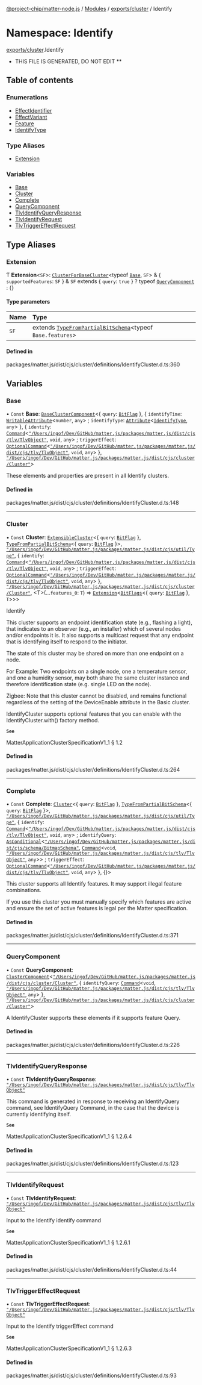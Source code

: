 [@project-chip/matter-node.js](../README.md) / [Modules](../modules.md) / [exports/cluster](exports_cluster.md) / Identify

# Namespace: Identify

[exports/cluster](exports_cluster.md).Identify

* THIS FILE IS GENERATED, DO NOT EDIT **

## Table of contents

### Enumerations

- [EffectIdentifier](../enums/exports_cluster.Identify.EffectIdentifier.md)
- [EffectVariant](../enums/exports_cluster.Identify.EffectVariant.md)
- [Feature](../enums/exports_cluster.Identify.Feature.md)
- [IdentifyType](../enums/exports_cluster.Identify.IdentifyType.md)

### Type Aliases

- [Extension](exports_cluster.Identify.md#extension)

### Variables

- [Base](exports_cluster.Identify.md#base)
- [Cluster](exports_cluster.Identify.md#cluster)
- [Complete](exports_cluster.Identify.md#complete)
- [QueryComponent](exports_cluster.Identify.md#querycomponent)
- [TlvIdentifyQueryResponse](exports_cluster.Identify.md#tlvidentifyqueryresponse)
- [TlvIdentifyRequest](exports_cluster.Identify.md#tlvidentifyrequest)
- [TlvTriggerEffectRequest](exports_cluster.Identify.md#tlvtriggereffectrequest)

## Type Aliases

### Extension

Ƭ **Extension**<`SF`\>: [`ClusterForBaseCluster`](exports_cluster.md#clusterforbasecluster)<typeof [`Base`](exports_cluster.Identify.md#base), `SF`\> & { `supportedFeatures`: `SF`  } & `SF` extends { `query`: ``true``  } ? typeof [`QueryComponent`](exports_cluster.Identify.md#querycomponent) : {}

#### Type parameters

| Name | Type |
| :------ | :------ |
| `SF` | extends [`TypeFromPartialBitSchema`](exports_schema.md#typefrompartialbitschema)<typeof `Base.features`\> |

#### Defined in

packages/matter.js/dist/cjs/cluster/definitions/IdentifyCluster.d.ts:360

## Variables

### Base

• `Const` **Base**: [`BaseClusterComponent`](exports_cluster.md#baseclustercomponent)<{ `query`: [`BitFlag`](exports_schema.md#bitflag-1)  }, { `identifyTime`: [`WritableAttribute`](exports_cluster.md#writableattribute)<`number`, `any`\> ; `identifyType`: [`Attribute`](exports_cluster.md#attribute)<[`IdentifyType`](../enums/exports_cluster.Identify.IdentifyType.md), `any`\>  }, { `identify`: [`Command`](exports_cluster.md#command)<[`"/Users/ingof/Dev/GitHub/matter.js/packages/matter.js/dist/cjs/tlv/TlvObject"`](export._internal_.__Users_ingof_Dev_GitHub_matter_js_packages_matter_js_dist_cjs_tlv_TlvObject_.md), `void`, `any`\> ; `triggerEffect`: [`OptionalCommand`](exports_cluster.md#optionalcommand)<[`"/Users/ingof/Dev/GitHub/matter.js/packages/matter.js/dist/cjs/tlv/TlvObject"`](export._internal_.__Users_ingof_Dev_GitHub_matter_js_packages_matter_js_dist_cjs_tlv_TlvObject_.md), `void`, `any`\>  }, [`"/Users/ingof/Dev/GitHub/matter.js/packages/matter.js/dist/cjs/cluster/Cluster"`](export._internal_.__Users_ingof_Dev_GitHub_matter_js_packages_matter_js_dist_cjs_cluster_Cluster_.md)\>

These elements and properties are present in all Identify clusters.

#### Defined in

packages/matter.js/dist/cjs/cluster/definitions/IdentifyCluster.d.ts:148

___

### Cluster

• `Const` **Cluster**: [`ExtensibleCluster`](exports_cluster.md#extensiblecluster)<{ `query`: [`BitFlag`](exports_schema.md#bitflag-1)  }, [`TypeFromPartialBitSchema`](exports_schema.md#typefrompartialbitschema)<{ `query`: [`BitFlag`](exports_schema.md#bitflag-1)  }\>, [`"/Users/ingof/Dev/GitHub/matter.js/packages/matter.js/dist/cjs/util/Type"`](export._internal_.__Users_ingof_Dev_GitHub_matter_js_packages_matter_js_dist_cjs_util_Type_.md), { `identify`: [`Command`](exports_cluster.md#command)<[`"/Users/ingof/Dev/GitHub/matter.js/packages/matter.js/dist/cjs/tlv/TlvObject"`](export._internal_.__Users_ingof_Dev_GitHub_matter_js_packages_matter_js_dist_cjs_tlv_TlvObject_.md), `void`, `any`\> ; `triggerEffect`: [`OptionalCommand`](exports_cluster.md#optionalcommand)<[`"/Users/ingof/Dev/GitHub/matter.js/packages/matter.js/dist/cjs/tlv/TlvObject"`](export._internal_.__Users_ingof_Dev_GitHub_matter_js_packages_matter_js_dist_cjs_tlv_TlvObject_.md), `void`, `any`\>  }, [`"/Users/ingof/Dev/GitHub/matter.js/packages/matter.js/dist/cjs/cluster/Cluster"`](export._internal_.__Users_ingof_Dev_GitHub_matter_js_packages_matter_js_dist_cjs_cluster_Cluster_.md), <T\>(...`features_0`: `T`) => [`Extension`](exports_cluster.Identify.md#extension)<[`BitFlags`](exports_schema.md#bitflags)<{ `query`: [`BitFlag`](exports_schema.md#bitflag-1)  }, `T`\>\>\>

Identify

This cluster supports an endpoint identification state (e.g., flashing a light), that indicates to an observer
(e.g., an installer) which of several nodes and/or endpoints it is. It also supports a multicast request that
any endpoint that is identifying itself to respond to the initiator.

The state of this cluster may be shared on more than one endpoint on a node.

For Example: Two endpoints on a single node, one a temperature sensor, and one a humidity sensor, may both share
the same cluster instance and therefore identification state (e.g. single LED on the node).

Zigbee: Note that this cluster cannot be disabled, and remains functional regardless of the setting of the
DeviceEnable attribute in the Basic cluster.

IdentifyCluster supports optional features that you can enable with the IdentifyCluster.with() factory method.

**`See`**

MatterApplicationClusterSpecificationV1_1 § 1.2

#### Defined in

packages/matter.js/dist/cjs/cluster/definitions/IdentifyCluster.d.ts:264

___

### Complete

• `Const` **Complete**: [`Cluster`](exports_cluster.md#cluster)<{ `query`: [`BitFlag`](exports_schema.md#bitflag-1)  }, [`TypeFromPartialBitSchema`](exports_schema.md#typefrompartialbitschema)<{ `query`: [`BitFlag`](exports_schema.md#bitflag-1)  }\>, [`"/Users/ingof/Dev/GitHub/matter.js/packages/matter.js/dist/cjs/util/Type"`](export._internal_.__Users_ingof_Dev_GitHub_matter_js_packages_matter_js_dist_cjs_util_Type_.md), { `identify`: [`Command`](exports_cluster.md#command)<[`"/Users/ingof/Dev/GitHub/matter.js/packages/matter.js/dist/cjs/tlv/TlvObject"`](export._internal_.__Users_ingof_Dev_GitHub_matter_js_packages_matter_js_dist_cjs_tlv_TlvObject_.md), `void`, `any`\> ; `identifyQuery`: [`AsConditional`](exports_cluster.md#asconditional)<[`"/Users/ingof/Dev/GitHub/matter.js/packages/matter.js/dist/cjs/schema/BitmapSchema"`](export._internal_.__Users_ingof_Dev_GitHub_matter_js_packages_matter_js_dist_cjs_schema_BitmapSchema_.md), [`Command`](exports_cluster.md#command)<`void`, [`"/Users/ingof/Dev/GitHub/matter.js/packages/matter.js/dist/cjs/tlv/TlvObject"`](export._internal_.__Users_ingof_Dev_GitHub_matter_js_packages_matter_js_dist_cjs_tlv_TlvObject_.md), `any`\>\> ; `triggerEffect`: [`OptionalCommand`](exports_cluster.md#optionalcommand)<[`"/Users/ingof/Dev/GitHub/matter.js/packages/matter.js/dist/cjs/tlv/TlvObject"`](export._internal_.__Users_ingof_Dev_GitHub_matter_js_packages_matter_js_dist_cjs_tlv_TlvObject_.md), `void`, `any`\>  }, {}\>

This cluster supports all Identify features. It may support illegal feature combinations.

If you use this cluster you must manually specify which features are active and ensure the set of active
features is legal per the Matter specification.

#### Defined in

packages/matter.js/dist/cjs/cluster/definitions/IdentifyCluster.d.ts:371

___

### QueryComponent

• `Const` **QueryComponent**: [`ClusterComponent`](exports_cluster.md#clustercomponent)<[`"/Users/ingof/Dev/GitHub/matter.js/packages/matter.js/dist/cjs/cluster/Cluster"`](export._internal_.__Users_ingof_Dev_GitHub_matter_js_packages_matter_js_dist_cjs_cluster_Cluster_.md), { `identifyQuery`: [`Command`](exports_cluster.md#command)<`void`, [`"/Users/ingof/Dev/GitHub/matter.js/packages/matter.js/dist/cjs/tlv/TlvObject"`](export._internal_.__Users_ingof_Dev_GitHub_matter_js_packages_matter_js_dist_cjs_tlv_TlvObject_.md), `any`\>  }, [`"/Users/ingof/Dev/GitHub/matter.js/packages/matter.js/dist/cjs/cluster/Cluster"`](export._internal_.__Users_ingof_Dev_GitHub_matter_js_packages_matter_js_dist_cjs_cluster_Cluster_.md)\>

A IdentifyCluster supports these elements if it supports feature Query.

#### Defined in

packages/matter.js/dist/cjs/cluster/definitions/IdentifyCluster.d.ts:226

___

### TlvIdentifyQueryResponse

• `Const` **TlvIdentifyQueryResponse**: [`"/Users/ingof/Dev/GitHub/matter.js/packages/matter.js/dist/cjs/tlv/TlvObject"`](export._internal_.__Users_ingof_Dev_GitHub_matter_js_packages_matter_js_dist_cjs_tlv_TlvObject_.md)

This command is generated in response to receiving an IdentifyQuery command, see IdentifyQuery Command, in the
case that the device is currently identifying itself.

**`See`**

MatterApplicationClusterSpecificationV1_1 § 1.2.6.4

#### Defined in

packages/matter.js/dist/cjs/cluster/definitions/IdentifyCluster.d.ts:123

___

### TlvIdentifyRequest

• `Const` **TlvIdentifyRequest**: [`"/Users/ingof/Dev/GitHub/matter.js/packages/matter.js/dist/cjs/tlv/TlvObject"`](export._internal_.__Users_ingof_Dev_GitHub_matter_js_packages_matter_js_dist_cjs_tlv_TlvObject_.md)

Input to the Identify identify command

**`See`**

MatterApplicationClusterSpecificationV1_1 § 1.2.6.1

#### Defined in

packages/matter.js/dist/cjs/cluster/definitions/IdentifyCluster.d.ts:44

___

### TlvTriggerEffectRequest

• `Const` **TlvTriggerEffectRequest**: [`"/Users/ingof/Dev/GitHub/matter.js/packages/matter.js/dist/cjs/tlv/TlvObject"`](export._internal_.__Users_ingof_Dev_GitHub_matter_js_packages_matter_js_dist_cjs_tlv_TlvObject_.md)

Input to the Identify triggerEffect command

**`See`**

MatterApplicationClusterSpecificationV1_1 § 1.2.6.3

#### Defined in

packages/matter.js/dist/cjs/cluster/definitions/IdentifyCluster.d.ts:93
